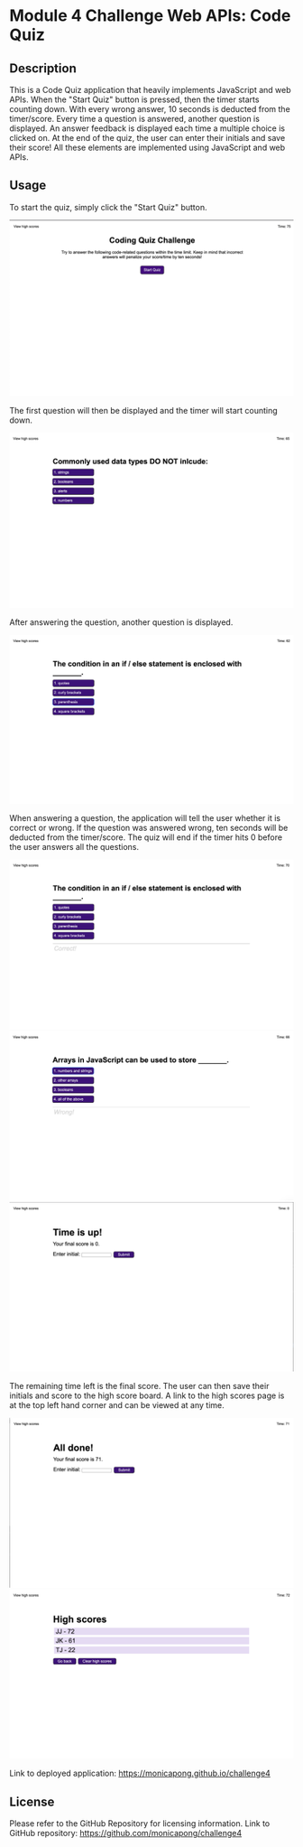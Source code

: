 # Module 4 Challenge Web APIs: Code Quiz

## Description

This is a Code Quiz application that heavily implements JavaScript and web APIs. When the "Start Quiz" button is pressed, then the timer starts counting down. With every wrong answer, 10 seconds is deducted from the timer/score. Every time a question is answered, another question is displayed. An answer feedback is displayed each time a multiple choice is clicked on. At the end of the quiz, the user can enter their initials and save their score! All these elements are implemented using JavaScript and web APIs.   

## Usage

To start the quiz, simply click the "Start Quiz" button.

![Image of deployed application's start page](assets/images/startquiz.png)

The first question will then be displayed and the timer will start counting down. 

![Image of first multiple choice question](assets/images/quizquestion.png)

After answering the question, another question is displayed.

![Image of second question](assets/images/secondquestion.png)

When answering a question, the application will tell the user whether it is correct or wrong. If the question was answered wrong, ten seconds will be deducted from the timer/score. The quiz will end if the timer hits 0 before the user answers all the questions. 

![Image of correct answer](assets/images/correct.png)
![Image of wrong answer](assets/images/wrong.png)
![Image of timer running out](assets/images/timer.png)

The remaining time left is the final score. The user can then save their initials and score to the high score board. A link to the high scores page is at the top left hand corner and can be viewed at any time. 

![Image of completed quiz page](assets/images/completedquiz.png)
![Image of high score board](assets/images/highscore.png)

Link to deployed application: https://monicapong.github.io/challenge4 

## License

Please refer to the GitHub Repository for licensing information.
Link to GitHub repository: https://github.com/monicapong/challenge4